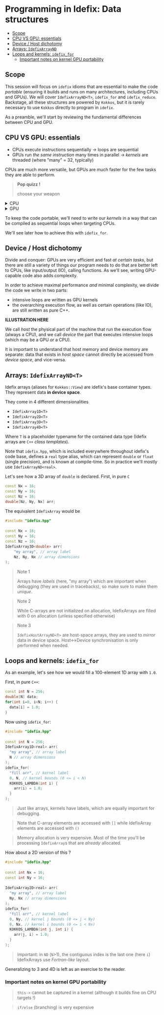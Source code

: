 # Programming in Idefix: Data structures

<!-- toc -->

- [Scope](#scope)
- [CPU VS GPU: essentials](#cpu-vs-gpu-essentials)
- [Device / Host dichotomy](#device--host-dichotomy)
- [Arrays: `IdefixArrayND`](#arrays-idefixarraynd)
- [Loops and kernels: `idefix_for`](#loops-and-kernels-idefix_for)
  * [Important notes on kernel GPU portability](#important-notes-on-kernel-gpu-portability)

<!-- tocstop -->

## Scope
This session will focus on `idefix` idioms that are essential to make the code
*portable* (ensuring it builds and runs on many architectures, including CPUs and
GPUs). We will cover `IdefixArrayND<T>`, `idefix_for` and `idefix_reduce`. Backstage,
all these structures are powered by `Kokkos`, but it is rarely necessary to use `Kokkos`
directly to program in `idefix`.

As a preamble, we'll start by reviewing the fundamental differences between
CPU and GPU.

## CPU VS GPU: essentials

- CPUs execute instructions sequentially -> loops are sequential
- GPUs run *the same instruction* many times in parallel -> *kernels* are
  threaded (where "many" = 32, typically)

CPUs are much more versatile, but GPUs are much faster for the few tasks they are able
to perform.

> **Pop quizz !**
>
> choose your weapon

<details> <summary> CPU </summary>
<img src="img/sword.jpg" alt="sword" width="300">
</details>

<details> <summary> GPU </summary>
<img src="img/rake.jpg" alt="rake" width="300">
</details>

To keep the code portable, we'll need to write our *kernels* in a way that can
be compiled as sequential loops when targeting CPUs.

We'll see later how to achieve this with `idefix_for`.


## Device / Host dichotomy

Divide and conquer: GPUs are very efficient and fast *at certain tasks*, but there are
still a variety of things our program needs to do that are better left to CPUs, like
input/output (IO), calling functions. As we'll see, writing GPU-capable code also
adds complexity.

In order to achieve maximal performance *and* minimal complexity, we divide the code
we write in two parts:
- intensive loops are written as GPU kernels
- the overarching execution flow, as well as certain operations (like IO), are still
  written as pure C++.

**ILLUSTRATION HERE**

We call *host* the physical part of the machine that run the execution flow (always a
CPU), and we call *device* the part that executes intensive loops (which may be a GPU
*or* a CPU).

It is important to understand that host memory and device memory are separate: data that
exists in *host space* cannot directly be accessed from *device space*, and vice-versa.



## Arrays: `IdefixArrayND<T>`

Idefix arrays (aliases for `Kokkos::View`) are idefix's base container types. They
represent data **in device space**.

They come in 4 different dimensionalities
- `IdefixArray1D<T>`
- `IdefixArray2D<T>`
- `IdefixArray3D<T>`
- `IdefixArray4D<T>`

Where `T` is a placeholder typename for the contained data type (Idefix arrays are `C++`
*class templates*).

Note that `idefix.hpp`, which is included everywhere throughout idefix's code base,
defines a `real` type alias, which can represent `double` or `float` (single precision),
and is known at compile-time. So in practice we'll mostly use `IdefixArrayND<real>`.

Let's see how a 3D array of `double` is declared. First, in pure `C`
```cpp
const Nx = 16;
const Ny = 16;
const Nz = 16;
double[Nz, Ny, Nx] arr;
```

The equivalent `IdefixArray` would be
```cpp
#include "idefix.hpp"

const Nx = 16;
const Ny = 16;
const Nz = 16;
IdefixArray3D<double> arr(
    "my array", // array label
    Nz, Ny, Nx // array dimensions
);
```

> Note 1
>
> Arrays have *labels* (here, "my array")
> which are important when debugging (they are used in tracebacks), so make sure to
> make them *unique*.

> Note 2
>
> While C-arrays are not initialized on allocation, IdefixArrays are filled with 0 on
> allocation (unless specified otherwise)

> Note 3
>
> `IdefixHostArrayND<T>` are host-space arrays, they are used to *mirror* data in device
> space. Host<->Device synchronisation is only performed when needed.


## Loops and kernels: `idefix_for`

As an example, let's see how we would fill a 100-element 1D array with `1.0`.

First, in pure
`C++`:
```cpp
const int N = 256;
double[N] data;
for(int i=0, i<N; i++) {
  data[i] = 1.0;
}
```

Now using `idefix_for`:
```cpp
#include "idefix.hpp"

const int N = 256;
IdefixArray1D<real> arr(
  "my array", // array label
  N // array dimensions
);
idefix_for(
  "fill arr", // kernel label
  0, N, // kernel bounds (0 <= i < N)
  KOKKOS_LAMBDA(int i) {
    arr(i) = 1.0;
  }
);
```

> Just like arrays, kernels have labels, which are equally important for debugging.

> Note that C-array elements are accessed with `[]` while IdefixArray elements
> are accessed with `()`

> Memory allocation is very expensive. Most of the time you'll be processing
> `IdefixArray`s that are *already* allocated.

How about a 2D version of this ?
```cpp
#include "idefix.hpp"

const int Nx = 16;
const int Ny = 16;

IdefixArray2D<real> arr(
  "my array", // array label
  Ny, Nx // array dimensions
);
idefix_for(
  "fill arr", // kernel label
  0, Ny, // kernel j bounds (0 <= j < Ny)
  0, Nx, // kernel i bounds (0 <= i < Nx)
  KOKKOS_LAMBDA(int j, int i) {
    arr(j, i) = 1.0;
  }
);
```

> important: in `ND` (`N`>1), the contiguous index is the last one (here `i`)
> IdefixArrays use *Fortran-like* layout.

Generalizing to 3 and 4D is left as an exercise to the reader.


### Important notes on kernel GPU portability


> `this->` cannot be captured in a kernel (although it builds fine on CPU targets !)

> `if/else` (branching) is very expensive

